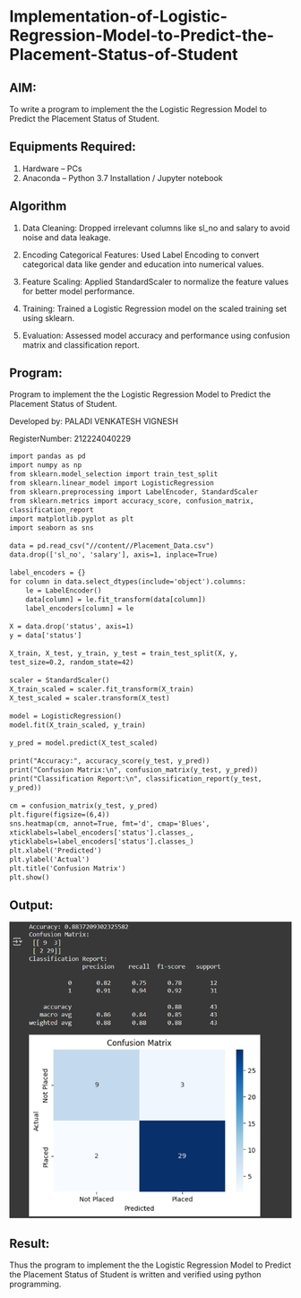 # Implementation-of-Logistic-Regression-Model-to-Predict-the-Placement-Status-of-Student

## AIM:
To write a program to implement the the Logistic Regression Model to Predict the Placement Status of Student.

## Equipments Required:
1. Hardware – PCs
2. Anaconda – Python 3.7 Installation / Jupyter notebook

## Algorithm
1. Data Cleaning: Dropped irrelevant columns like sl_no and salary to avoid noise and data leakage.

2. Encoding Categorical Features: Used Label Encoding to convert categorical data like gender and education into numerical values.

3. Feature Scaling: Applied StandardScaler to normalize the feature values for better model performance.

4. Training: Trained a Logistic Regression model on the scaled training set using sklearn.

5. Evaluation: Assessed model accuracy and performance using confusion matrix and classification report. 

## Program:

Program to implement the the Logistic Regression Model to Predict the Placement Status of Student.

Developed by: PALADI VENKATESH VIGNESH

RegisterNumber:  212224040229
```PY
import pandas as pd
import numpy as np
from sklearn.model_selection import train_test_split
from sklearn.linear_model import LogisticRegression
from sklearn.preprocessing import LabelEncoder, StandardScaler
from sklearn.metrics import accuracy_score, confusion_matrix, classification_report
import matplotlib.pyplot as plt
import seaborn as sns

data = pd.read_csv("//content//Placement_Data.csv")
data.drop(['sl_no', 'salary'], axis=1, inplace=True)

label_encoders = {}
for column in data.select_dtypes(include='object').columns:
    le = LabelEncoder()
    data[column] = le.fit_transform(data[column])
    label_encoders[column] = le

X = data.drop('status', axis=1)
y = data['status']

X_train, X_test, y_train, y_test = train_test_split(X, y, test_size=0.2, random_state=42)

scaler = StandardScaler()
X_train_scaled = scaler.fit_transform(X_train)
X_test_scaled = scaler.transform(X_test)

model = LogisticRegression()
model.fit(X_train_scaled, y_train)

y_pred = model.predict(X_test_scaled)

print("Accuracy:", accuracy_score(y_test, y_pred))
print("Confusion Matrix:\n", confusion_matrix(y_test, y_pred))
print("Classification Report:\n", classification_report(y_test, y_pred))

cm = confusion_matrix(y_test, y_pred)
plt.figure(figsize=(6,4))
sns.heatmap(cm, annot=True, fmt='d', cmap='Blues', xticklabels=label_encoders['status'].classes_, yticklabels=label_encoders['status'].classes_)
plt.xlabel('Predicted')
plt.ylabel('Actual')
plt.title('Confusion Matrix')
plt.show()
```


## Output:
![alt text](<Screenshot 2025-09-19 105624.png>)


## Result:
Thus the program to implement the the Logistic Regression Model to Predict the Placement Status of Student is written and verified using python programming.
